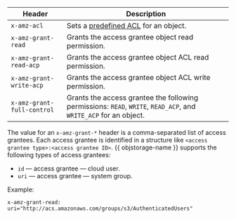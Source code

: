 | Header | Description |
| ---------- | --------- |
| `x-amz-acl` | Sets a [predefined ACL](../concepts/acl.md#predefined-acls) for an object. |
| `x-amz-grant-read` | Grants the access grantee object read permission. |
| `x-amz-grant-read-acp` | Grants the access grantee object ACL read permission. |
| `x-amz-grant-write-acp` | Grants the access grantee object ACL write permission. |
| `x-amz-grant-full-control` | Grants the access grantee the following permissions: `READ`, `WRITE`, `READ_ACP`, and `WRITE_ACP` for an object. |

The value for an `x-amz-grant-*` header is a comma-separated list of access grantees. Each access grantee is identified in a structure like `<access grantee type>:<access grantee ID>`. {{ objstorage-name }} supports the following types of access grantees:

* `id` — access grantee — cloud user.
* `uri` — access grantee — system group.

Example:

```
x-amz-grant-read: uri="http://acs.amazonaws.com/groups/s3/AuthenticatedUsers"
```